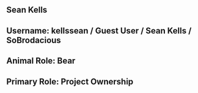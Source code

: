 ## Sean Kells
## Username: kellssean / Guest User / Sean Kells / SoBrodacious
## Animal Role: Bear
## Primary Role: Project Ownership

